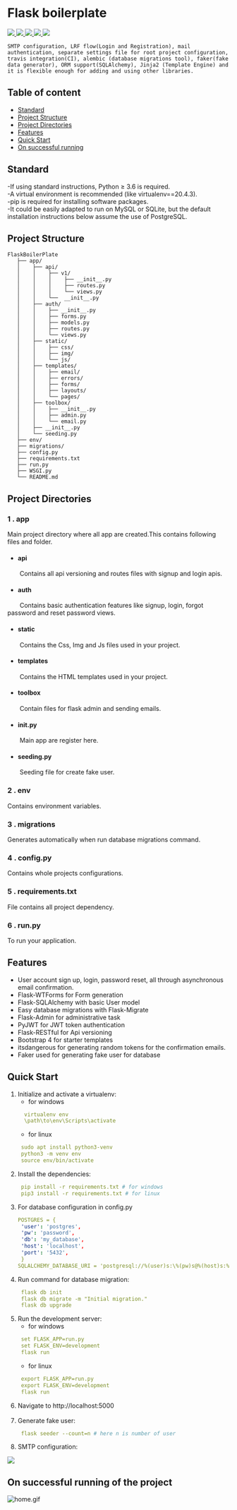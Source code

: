 # Flask boilerplate 
<a href="https://travis-ci.org/github/Mindinventory/Python-Project-Structure" style="pointer-events: stroke;" target="_blank">
<img src="https://travis-ci.org/Mindinventory/Python-Project-Structure.svg?branch=initial-setup">
</a>
<a href="https://travis-ci.org/github/Mindinventory/Python-Project-Structure" style="pointer-events: stroke;" target="_blank">
<img src="https://img.shields.io/github/issues/Mindinventory/Python-Project-Structure">
</a>
<a href="https://docs.python.org/3.8/" style="pointer-events: stroke;" target="_blank">
<img src="https://img.shields.io/badge/python-3.8-yellowgreen">
</a>
<a href="https://pip.pypa.io/en/stable/" style="pointer-events: stroke;" target="_blank">
<img src="https://img.shields.io/badge/pip%20v-21.0-orange">
</a>
<a href="https://flask.palletsprojects.com/en/1.1.x/" style="pointer-events: stroke;" target="_blank">
<img src="https://img.shields.io/badge/flask-1.1.2-red">
</a>

```This project will help to build scalable application this includes built-in structured flask boilerplate which supports the latest python versions, and a lot more features like Admin panel,
SMTP configuration, LRF flow(Login and Registration), mail authentication, separate settings file for root project configuration, 
travis integration(CI), alembic (database migrations tool), faker(fake data generator), ORM support(SQLAlchemy), Jinja2 (Template Engine) and it is flexible enough for adding and using other libraries.  
```

## Table of content
- [Standard](#standard)
- [Project Structure](#project-structure)
- [Project Directories](#project-directories)
- [Features](#features)
- [Quick Start](#quick-start)
- [On successful running](#on-successful-running)
## Standard
-If using standard instructions, Python ≥ 3.6 is required.<br/>
-A virtual environment is recommended (like virtualenv==20.4.3).<br/>
-pip is required for installing software packages.<br/>
-It could be easily adapted to run on MySQL or SQLite, but the default installation instructions below assume the use of PostgreSQL.
## Project Structure
```
FlaskBoilerPlate
   ├── app/
   │    ├── api/
   │    │    ├── v1/
   │    │    │    ├── __init__.py
   │    │    │    ├── routes.py 
   │    │    │    └── views.py     
   │    │    └──  __init__.py
   │    ├── auth/   
   │    │    ├── __init__.py
   │    │    ├── forms.py
   │    │    ├── models.py
   │    │    ├── routes.py
   │    │    └── views.py
   │    ├── static/
   │    │    ├── css/
   │    │    ├── img/
   │    │    └── js/
   │    ├── templates/
   │    │    ├── email/
   │    │    ├── errors/
   │    │    ├── forms/ 
   │    │    ├── layouts/
   │    │    └── pages/ 
   │    ├── toolbox/
   │    │    ├── __init__.py 
   │    │    ├── admin.py
   │    │    └── email.py   
   │    ├── __init__.py
   │    └── seeding.py
   ├── env/
   ├── migrations/
   ├── config.py
   ├── requirements.txt
   ├── run.py
   ├── WSGI.py
   └── README.md
```
## Project Directories
### 1 . app
Main project directory where all app are created.This contains following files and folder. 
* #### api
&emsp;&emsp;Contains all api versioning and routes files with signup and login apis.
* #### auth
&emsp;&emsp;Contains basic authentication features like signup, login, forgot password and reset password views. 
* #### static
&emsp;&emsp;Contains the Css, Img and Js files used in your project.
* #### templates
&emsp;&emsp;Contains the HTML templates used in your project.
* #### toolbox
&emsp;&emsp;Contain files for flask admin and sending emails.
* #### init.py
&emsp;&emsp;Main app are register here.
* #### seeding.py
&emsp;&emsp;Seeding file for create fake user.
### 2 . env
Contains environment variables.
### 3 . migrations
Generates automatically when run database migrations command.
### 4 . config.py
Contains whole projects configurations. 
### 5 . requirements.txt
File contains all project dependency.
### 6 . run.py
To run your application.

## Features
* User account sign up, login, password reset, all through asynchronous email confirmation.
* Flask-WTForms for Form generation
* Flask-SQLAlchemy with basic User model
* Easy database migrations with Flask-Migrate
* Flask-Admin for administrative task
* PyJWT for JWT token authentication
* Flask-RESTful for Api versioning
* Bootstrap 4 for starter templates
* itsdangerous for generating random tokens for the confirmation emails.
* Faker used for generating fake user for database

## Quick Start
1. Initialize and activate a virtualenv:
   * for windows
   ```yaml
     virtualenv env
     \path\to\env\Scripts\activate
    ```
   * for linux
   ```yaml  
    sudo apt install python3-venv
    python3 -m venv env
    source env/bin/activate
   ```
2. Install the dependencies:
   ```yaml  
    pip install -r requirements.txt # for windows
    pip3 install -r requirements.txt # for linux
   ```
3. For database configuration in config.py
   ```yaml 
   POSTGRES = {
    'user': 'postgres',
    'pw': 'password',
    'db': 'my_database',
    'host': 'localhost',
    'port': '5432',
    }
   SQLALCHEMY_DATABASE_URI = 'postgresql://%(user)s:\%(pw)s@%(host)s:%(port)s/%(db)s' % POSTGRES 
   ```
4. Run command for database migration:
   ```yaml  
    flask db init
    flask db migrate -m "Initial migration."
    flask db upgrade
   ```
5. Run the development server:
   * for windows
   ```yaml  
    set FLASK_APP=run.py
    set FLASK_ENV=development
    flask run
   ```
   * for linux
   ```yaml  
    export FLASK_APP=run.py
    export FLASK_ENV=development
    flask run
   ```
6. Navigate to http://localhost:5000
   <br/>
   <br/>
7. Generate fake user:
   ```yaml  
    flask seeder --count=n # here n is number of user
   ```
8. SMTP configuration:

![](app/static/img/snippet.png)

## On successful running of the project
![home.gif](app/static/img/home.gif)

